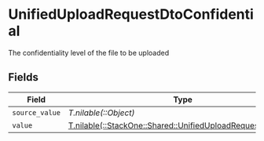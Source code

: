 # UnifiedUploadRequestDtoConfidential

The confidentiality level of the file to be uploaded


## Fields

| Field                                                                                                              | Type                                                                                                               | Required                                                                                                           | Description                                                                                                        | Example                                                                                                            |
| ------------------------------------------------------------------------------------------------------------------ | ------------------------------------------------------------------------------------------------------------------ | ------------------------------------------------------------------------------------------------------------------ | ------------------------------------------------------------------------------------------------------------------ | ------------------------------------------------------------------------------------------------------------------ |
| `source_value`                                                                                                     | *T.nilable(::Object)*                                                                                              | :heavy_minus_sign:                                                                                                 | N/A                                                                                                                | public                                                                                                             |
| `value`                                                                                                            | [T.nilable(::StackOne::Shared::UnifiedUploadRequestDtoValue)](../../models/shared/unifieduploadrequestdtovalue.md) | :heavy_minus_sign:                                                                                                 | N/A                                                                                                                | true                                                                                                               |